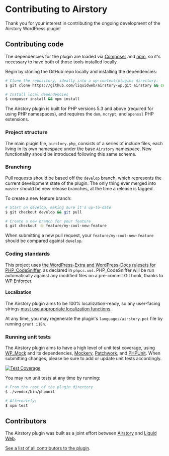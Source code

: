 # Contributing to Airstory

Thank you for your interest in contributing the ongoing development of the Airstory WordPress plugin!


## Contributing code

The dependencies for the plugin are loaded via [Composer](https://getcomposer.org) and [npm](https://docs.npmjs.com/getting-started/what-is-npm), so it's necessary to have both of those tools installed locally.

Begin by cloning the GitHub repo locally and installing the dependencies:

```bash
# Clone the repository, ideally into a wp-content/plugins directory:
$ git clone https://github.com/liquidweb/airstory-wp.git airstory && cd airstory

# Install local dependencies
$ composer install && npm install
```

The Airstory plugin is built for PHP versions 5.3 and above (required for using PHP namespaces), and requires the `dom`, `mcrypt`, and `openssl` PHP extensions.


### Project structure

The main plugin file, `airstory.php`, consists of a series of include files, each living in its own namespace under the base `Airstory` namespace. New functionality should be introduced following this same scheme.


### Branching

Pull requests should be based off the `develop` branch, which represents the current development state of the plugin. The only thing ever merged into `master` should be new release branches, at the time a release is tagged.

To create a new feature branch:

```bash
# Start on develop, making sure it's up-to-date
$ git checkout develop && git pull

# Create a new branch for your feature
$ git checkout -b feature/my-cool-new-feature
```

When submitting a new pull request, your `feature/my-cool-new-feature` should be compared against `develop`.


### Coding standards

This project uses [the WordPress-Extra and WordPress-Docs rulesets for PHP_CodeSniffer](https://github.com/WordPress-Coding-Standards/WordPress-Coding-Standards), as declared in `phpcs.xml`. PHP_CodeSniffer will be run automatically against any modified files on a pre-commit Git hook, thanks to [WP Enforcer](https://github.com/stevegrunwell/wp-enforcer).


#### Localization

The Airstory plugin aims to be 100% localization-ready, so any user-facing strings [must use appropriate localization functions](https://developer.wordpress.org/plugins/internationalization/how-to-internationalize-your-plugin/).

At any time, you may regenerate the plugin's `languages/airstory.pot` file by running `grunt i18n`.


### Running unit tests

The Airstory plugin aims to have a high level of unit test coverage, using [WP_Mock](https://github.com/10up/wp_mock) and its dependencies, [Mockery](http://docs.mockery.io/en/latest/), [Patchwork](https://github.com/antecedent/patchwork), and [PHPUnit](https://phpunit.de/). When submitting changes, please be sure to add or update unit tests accordingly.

[![Test Coverage](https://codeclimate.com/github/liquidweb/airstory-wp/badges/coverage.svg)](https://codeclimate.com/github/liquidweb/airstory-wp/coverage)

You may run unit tests at any time by running:

```bash
# From the root of the plugin directory
$ ./vendor/bin/phpunit

# Alternately:
$ npm test
```


## Contributors

The Airstory plugin was built as a joint effort between [Airstory](http://airstory.co/) and [Liquid Web](https://www.liquidweb.com).

[See a list of all contributors to the plugin](https://github.com/liquidweb/airstory-wp/graphs/contributors).
